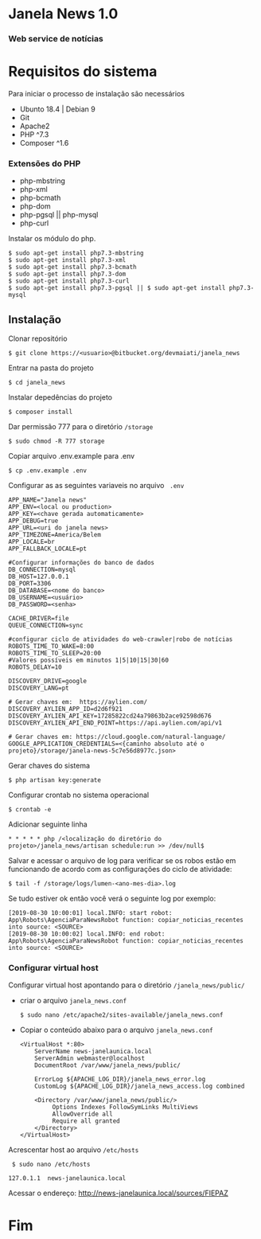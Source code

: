 # Janela News 1.0

### Web service de notícias

# Requisitos do sistema
  Para iniciar o processo de instalação são necessários
* Ubunto 18.4 | Debian 9 
* Git
* Apache2 
* PHP ^7.3
* Composer ^1.6

### Extensões do PHP

* php-mbstring
* php-xml
* php-bcmath
* php-dom
* php-pgsql || php-mysql
* php-curl

Instalar os módulo do php.

    $ sudo apt-get install php7.3-mbstring 
    $ sudo apt-get install php7.3-xml 
    $ sudo apt-get install php7.3-bcmath
    $ sudo apt-get install php7.3-dom 
    $ sudo apt-get install php7.3-curl
    $ sudo apt-get install php7.3-pgsql || $ sudo apt-get install php7.3-mysql

## Instalação

Clonar repositório

    $ git clone https://<usuario>@bitbucket.org/devmaiati/janela_news

Entrar na pasta do projeto 

    $ cd janela_news

Instalar depedências do projeto

    $ composer install

Dar permissão 777 para o diretório `/storage`

    $ sudo chmod -R 777 storage    

Copiar arquivo .env.example para .env

    $ cp .env.example .env

Configurar as as seguintes variaveis no arquivo ` .env`

    APP_NAME="Janela news"
    APP_ENV=<local ou production>
    APP_KEY=<chave gerada automaticamente>
    APP_DEBUG=true
    APP_URL=<uri do janela news>
    APP_TIMEZONE=America/Belem
    APP_LOCALE=br
    APP_FALLBACK_LOCALE=pt

    #Configurar informações do banco de dados
    DB_CONNECTION=mysql
    DB_HOST=127.0.0.1
    DB_PORT=3306
    DB_DATABASE=<nome do banco>
    DB_USERNAME=<usuário>
    DB_PASSWORD=<senha>

    CACHE_DRIVER=file
    QUEUE_CONNECTION=sync

    #configurar ciclo de atividades do web-crawler|robo de notícias
    ROBOTS_TIME_TO_WAKE=8:00
    ROBOTS_TIME_TO_SLEEP=20:00
    #Valores possíveis em minutos 1|5|10|15|30|60
    ROBOTS_DELAY=10

    DISCOVERY_DRIVE=google
    DISCOVERY_LANG=pt

    # Gerar chaves em:  https://aylien.com/
    DISCOVERY_AYLIEN_APP_ID=d2d6f921
    DISCOVERY_AYLIEN_API_KEY=17285822cd24a79863b2ace92598d676
    DISCOVERY_AYLIEN_API_END_POINT=https://api.aylien.com/api/v1

    # Gerar chaves em: https://cloud.google.com/natural-language/
    GOOGLE_APPLICATION_CREDENTIALS=<{caminho absoluto até o projeto}/storage/janela-news-5c7e56d8977c.json>  

Gerar chaves do sistema

    $ php artisan key:generate

Configurar crontab no sistema operacional

    $ crontab -e 

Adicionar seguinte linha

    * * * * * php /<localização do diretório do projeto>/janela_news/artisan schedule:run >> /dev/null$

Salvar e acessar o arquivo de log para verificar se os robos estão em funcionando de acordo com as configurações do ciclo de atividade:

    $ tail -f /storage/logs/lumen-<ano-mes-dia>.log 

Se tudo estiver ok então você verá o seguinte log por exemplo:

    [2019-08-30 10:00:01] local.INFO: start robot: App\Robots\AgenciaParaNewsRobot function: copiar_noticias_recentes into source: <SOURCE>  
    [2019-08-30 10:00:02] local.INFO: end robot: App\Robots\AgenciaParaNewsRobot function: copiar_noticias_recentes into source: <SOURCE>      

###   Configurar virtual host

Configurar virtual host apontando para o diretório `/janela_news/public/`

* criar o arquivo `janela_news.conf`

      $ sudo nano /etc/apache2/sites-available/janela_news.conf

* Copiar o conteúdo abaixo para o arquivo `janela_news.conf`      
    ```
    <VirtualHost *:80>
        ServerName news-janelaunica.local
        ServerAdmin webmaster@localhost
        DocumentRoot /var/www/janela_news/public/
        
        ErrorLog ${APACHE_LOG_DIR}/janela_news_error.log
        CustomLog ${APACHE_LOG_DIR}/janela_news_access.log combined
    
        <Directory /var/www/janela_news/public/>
             Options Indexes FollowSymLinks MultiViews
             AllowOverride all
             Require all granted
        </Directory>
    </VirtualHost>
    ```
Acrescentar host ao arquivo `/etc/hosts`
          
     $ sudo nano /etc/hosts
```
127.0.1.1  news-janelaunica.local
```

Acessar o endereço: http://news-janelaunica.local/sources/FIEPAZ

# Fim
